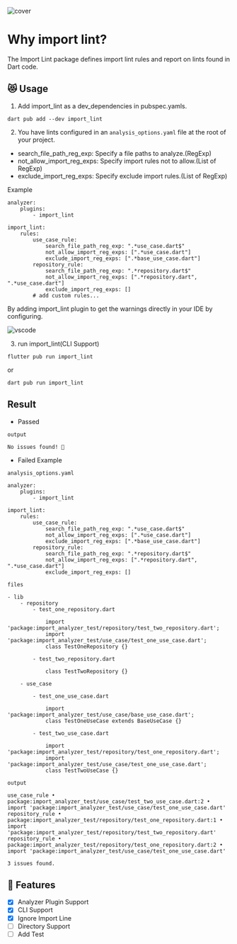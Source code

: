![cover](https://raw.githubusercontent.com/kawa1214/import-lint/main/resources/cover.png)

# Why import lint?

The Import Lint package defines import lint rules and report on lints found in Dart code.

## 😻 Usage

1. Add import_lint as a dev_dependencies in pubspec.yamls.

```
dart pub add --dev import_lint
```

2. You have lints configured in an `analysis_options.yaml` file at the root of your project.

- search_file_path_reg_exp: Specify a file paths to analyze.(RegExp)
- not_allow_import_reg_exps: Specify import rules not to allow.(List of RegExp)
- exclude_import_reg_exps: Specify exclude import rules.(List of RegExp)

Example

```
analyzer:
    plugins:
        - import_lint

import_lint:
    rules:
        use_case_rule:
            search_file_path_reg_exp: ".*use_case.dart$"
            not_allow_import_reg_exps: [".*use_case.dart"]
            exclude_import_reg_exps: [".*base_use_case.dart"]
        repository_rule:
            search_file_path_reg_exp: ".*repository.dart$"
            not_allow_import_reg_exps: [".*repository.dart", ".*use_case.dart"]
            exclude_import_reg_exps: []
        # add custom rules...

```

By adding import_lint plugin to get the warnings directly in your IDE by configuring.

![vscode](https://raw.githubusercontent.com/kawa1214/import-lint/main/resources/vscode.png)

3. run import_lint(CLI Support)

```
flutter pub run import_lint
```
or
```
dart pub run import_lint
```

## Result

- Passed

`output`
```
No issues found! 🎉
```

- Failed Example

`analysis_options.yaml`

```
analyzer:
    plugins:
        - import_lint

import_lint:
    rules:
        use_case_rule:
            search_file_path_reg_exp: ".*use_case.dart$"
            not_allow_import_reg_exps: [".*use_case.dart"]
            exclude_import_reg_exps: [".*base_use_case.dart"]
        repository_rule:
            search_file_path_reg_exp: ".*repository.dart$"
            not_allow_import_reg_exps: [".*repository.dart", ".*use_case.dart"]
            exclude_import_reg_exps: []

```

`files`

```
- lib
    - repository
        - test_one_repository.dart

            import 'package:import_analyzer_test/repository/test_two_repository.dart';
            import 'package:import_analyzer_test/use_case/test_one_use_case.dart';
            class TestOneRepository {}

        - test_two_repository.dart
        
            class TestTwoRepository {}
    
    - use_case

        - test_one_use_case.dart
        
            import 'package:import_analyzer_test/use_case/base_use_case.dart';
            class TestOneUseCase extends BaseUseCase {}
        
        - test_two_use_case.dart
        
            import 'package:import_analyzer_test/repository/test_one_repository.dart';
            import 'package:import_analyzer_test/use_case/test_one_use_case.dart';
            class TestTwoUseCase {}
```


`output`

```{dart}
use_case_rule • package:import_analyzer_test/use_case/test_two_use_case.dart:2 • import 'package:import_analyzer_test/use_case/test_one_use_case.dart'
repository_rule • package:import_analyzer_test/repository/test_one_repository.dart:1 • import 'package:import_analyzer_test/repository/test_two_repository.dart'
repository_rule • package:import_analyzer_test/repository/test_one_repository.dart:2 • import 'package:import_analyzer_test/use_case/test_one_use_case.dart'

3 issues found.
```

## 🧤 Features

- [x] Analyzer Plugin Support
- [x] CLI Support
- [x] Ignore Import Line
- [ ] Directory Support
- [ ] Add Test